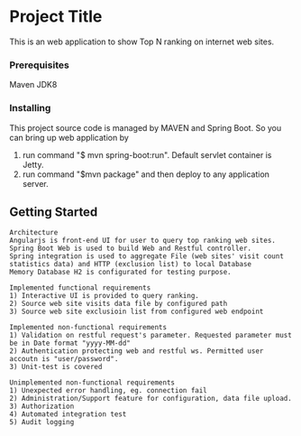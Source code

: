 # Project Title
This is an web application to show Top N ranking on internet web sites.

### Prerequisites
Maven
JDK8

### Installing
This project source code is managed by MAVEN and Spring Boot. So you can bring up web application by 
1) run command "$ mvn spring-boot:run". Default servlet container is Jetty.
2) run command "$mvn package" and then deploy to any application server.

## Getting Started
```
Architecture
Angularjs is front-end UI for user to query top ranking web sites.
Spring Boot Web is used to build Web and Restful controller.
Spring integration is used to aggregate File (web sites' visit count statistics data) and HTTP (exclusion list) to local Database
Memory Database H2 is configurated for testing purpose.
```
```
Implemented functional requirements
1) Interactive UI is provided to query ranking.
2) Source web site visits data file by configured path
3) Source web site exclusioin list from configured web endpoint
```
```
Implemented non-functional requirements
1) Validation on restful request's parameter. Requested parameter must be in Date format "yyyy-MM-dd"
2) Authentication protecting web and restful ws. Permitted user accoutn is "user/password".
3) Unit-test is covered
```
```
Unimplemented non-functional requirements
1) Unexpected error handling, eg. connection fail
2) Administration/Support feature for configuration, data file upload.
3) Authorization
4) Automated integration test
5) Audit logging
```
